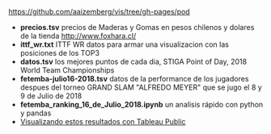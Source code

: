 https://github.com/aaizemberg/vis/tree/gh-pages/pod

* __precios.tsv__ precios de Maderas y Gomas en pesos chilenos y dolares de la tienda http://www.foxhara.cl/
* __ittf_wr.txt__ ITTF WR datos para armar una visualizacion con las posiciones de los TOP3
* __datos.tsv__ los mejores puntos de cada dia, STIGA Point of Day, 2018 World Team Championships
* __fetemba-julio16-2018.tsv__ datos de la performance de los jugadores despues del torneo GRAND SLAM "ALFREDO MEYER" que se jugo el 8 y 9 de Julio de 2018 
* __fetemba_ranking_16_de_Julio_2018.ipynb__ un analisis rápido con python y pandas
* [Visualizando estos resultados con Tableau Public](https://bl.ocks.org/aaizemberg/raw/9ef7d489604fa792e713101e6bd4f9ab/)
